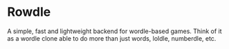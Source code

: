 # Rowdle
A simple, fast and lightweight backend for wordle-based games.
Think of it as a wordle clone able to do more than just words, loldle, numberdle, etc.
